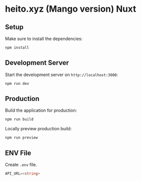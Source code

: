 # heito.xyz (Mango version) Nuxt

## Setup

Make sure to install the dependencies:

```bash
npm install
```

## Development Server

Start the development server on `http://localhost:3000`:

```bash
npm run dev
```

## Production

Build the application for production:

```bash
npm run build
```

Locally preview production build:

```bash
npm run preview
```

## ENV File

Create ` .env ` file.

```ts
API_URL=<string>
```